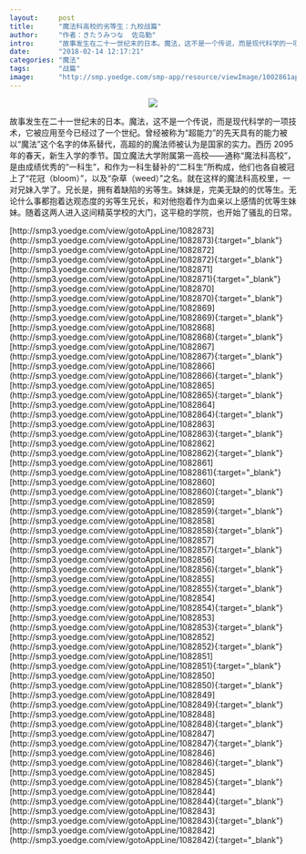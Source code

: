 ```yaml
---
layout:     post
title:      "魔法科高校的劣等生：九校战篇"
author:     "作者：きたうみつな  佐岛勤"
intro:      "故事发生在二十一世纪末的日本。魔法，这不是一个传说，而是现代科学的一项技术，它被应用至今已经过了一个世纪。曾经被称为“超能力”的先天具有的能力被以“魔法”这个名字的体系替代，高超的的魔法师被认为是国家的实力。西历 2095 年的春天，新生入学的季节。国立魔法大学附属第一高校——通称“魔法科高校”，是由成绩优秀的“一科生”，和作为一科生替补的“二科生”所构成，他们也各自被冠上了“花冠（bloom）”，以及“杂草（weed）”之名。就在这样的魔法科高校里，一对兄妹入学了。兄长是，拥有着缺陷的劣等生。妹妹是，完美无缺的的优等生。无论什么事都抱着达观态度的劣等生兄长，和对他抱着作为血亲以上感情的优等生妹妹。随着这两人进入这间精英学校的大门，这平稳的学院，也开始了骚乱的日常。"
date:       "2018-02-14 12:17:21"
categories: "魔法"
tags:       "战篇"
image:      "http://smp.yoedge.com/smp-app/resource/viewImage/1002861appline.png"
---
```

<div style="text-align: center">
<p><img src="http://smp.yoedge.com/smp-app/resource/viewImage/1002861appline.png"/></p>
</div>
<p class="post-meta">
<span>故事发生在二十一世纪末的日本。魔法，这不是一个传说，而是现代科学的一项技术，它被应用至今已经过了一个世纪。曾经被称为“超能力”的先天具有的能力被以“魔法”这个名字的体系替代，高超的的魔法师被认为是国家的实力。西历 2095 年的春天，新生入学的季节。国立魔法大学附属第一高校——通称“魔法科高校”，是由成绩优秀的“一科生”，和作为一科生替补的“二科生”所构成，他们也各自被冠上了“花冠（bloom）”，以及“杂草（weed）”之名。就在这样的魔法科高校里，一对兄妹入学了。兄长是，拥有着缺陷的劣等生。妹妹是，完美无缺的的优等生。无论什么事都抱着达观态度的劣等生兄长，和对他抱着作为血亲以上感情的优等生妹妹。随着这两人进入这间精英学校的大门，这平稳的学院，也开始了骚乱的日常。</span>
</p>
[http://smp3.yoedge.com/view/gotoAppLine/1082873](http://smp3.yoedge.com/view/gotoAppLine/1082873){:target="_blank"}
[http://smp3.yoedge.com/view/gotoAppLine/1082872](http://smp3.yoedge.com/view/gotoAppLine/1082872){:target="_blank"}
[http://smp3.yoedge.com/view/gotoAppLine/1082871](http://smp3.yoedge.com/view/gotoAppLine/1082871){:target="_blank"}
[http://smp3.yoedge.com/view/gotoAppLine/1082870](http://smp3.yoedge.com/view/gotoAppLine/1082870){:target="_blank"}
[http://smp3.yoedge.com/view/gotoAppLine/1082869](http://smp3.yoedge.com/view/gotoAppLine/1082869){:target="_blank"}
[http://smp3.yoedge.com/view/gotoAppLine/1082868](http://smp3.yoedge.com/view/gotoAppLine/1082868){:target="_blank"}
[http://smp3.yoedge.com/view/gotoAppLine/1082867](http://smp3.yoedge.com/view/gotoAppLine/1082867){:target="_blank"}
[http://smp3.yoedge.com/view/gotoAppLine/1082866](http://smp3.yoedge.com/view/gotoAppLine/1082866){:target="_blank"}
[http://smp3.yoedge.com/view/gotoAppLine/1082865](http://smp3.yoedge.com/view/gotoAppLine/1082865){:target="_blank"}
[http://smp3.yoedge.com/view/gotoAppLine/1082864](http://smp3.yoedge.com/view/gotoAppLine/1082864){:target="_blank"}
[http://smp3.yoedge.com/view/gotoAppLine/1082863](http://smp3.yoedge.com/view/gotoAppLine/1082863){:target="_blank"}
[http://smp3.yoedge.com/view/gotoAppLine/1082862](http://smp3.yoedge.com/view/gotoAppLine/1082862){:target="_blank"}
[http://smp3.yoedge.com/view/gotoAppLine/1082861](http://smp3.yoedge.com/view/gotoAppLine/1082861){:target="_blank"}
[http://smp3.yoedge.com/view/gotoAppLine/1082860](http://smp3.yoedge.com/view/gotoAppLine/1082860){:target="_blank"}
[http://smp3.yoedge.com/view/gotoAppLine/1082859](http://smp3.yoedge.com/view/gotoAppLine/1082859){:target="_blank"}
[http://smp3.yoedge.com/view/gotoAppLine/1082858](http://smp3.yoedge.com/view/gotoAppLine/1082858){:target="_blank"}
[http://smp3.yoedge.com/view/gotoAppLine/1082857](http://smp3.yoedge.com/view/gotoAppLine/1082857){:target="_blank"}
[http://smp3.yoedge.com/view/gotoAppLine/1082856](http://smp3.yoedge.com/view/gotoAppLine/1082856){:target="_blank"}
[http://smp3.yoedge.com/view/gotoAppLine/1082855](http://smp3.yoedge.com/view/gotoAppLine/1082855){:target="_blank"}
[http://smp3.yoedge.com/view/gotoAppLine/1082854](http://smp3.yoedge.com/view/gotoAppLine/1082854){:target="_blank"}
[http://smp3.yoedge.com/view/gotoAppLine/1082853](http://smp3.yoedge.com/view/gotoAppLine/1082853){:target="_blank"}
[http://smp3.yoedge.com/view/gotoAppLine/1082852](http://smp3.yoedge.com/view/gotoAppLine/1082852){:target="_blank"}
[http://smp3.yoedge.com/view/gotoAppLine/1082851](http://smp3.yoedge.com/view/gotoAppLine/1082851){:target="_blank"}
[http://smp3.yoedge.com/view/gotoAppLine/1082850](http://smp3.yoedge.com/view/gotoAppLine/1082850){:target="_blank"}
[http://smp3.yoedge.com/view/gotoAppLine/1082849](http://smp3.yoedge.com/view/gotoAppLine/1082849){:target="_blank"}
[http://smp3.yoedge.com/view/gotoAppLine/1082848](http://smp3.yoedge.com/view/gotoAppLine/1082848){:target="_blank"}
[http://smp3.yoedge.com/view/gotoAppLine/1082847](http://smp3.yoedge.com/view/gotoAppLine/1082847){:target="_blank"}
[http://smp3.yoedge.com/view/gotoAppLine/1082846](http://smp3.yoedge.com/view/gotoAppLine/1082846){:target="_blank"}
[http://smp3.yoedge.com/view/gotoAppLine/1082845](http://smp3.yoedge.com/view/gotoAppLine/1082845){:target="_blank"}
[http://smp3.yoedge.com/view/gotoAppLine/1082844](http://smp3.yoedge.com/view/gotoAppLine/1082844){:target="_blank"}
[http://smp3.yoedge.com/view/gotoAppLine/1082843](http://smp3.yoedge.com/view/gotoAppLine/1082843){:target="_blank"}
[http://smp3.yoedge.com/view/gotoAppLine/1082842](http://smp3.yoedge.com/view/gotoAppLine/1082842){:target="_blank"}


